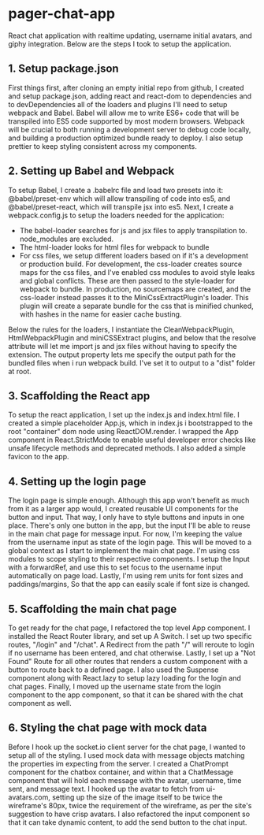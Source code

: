# pager-chat-app

React chat application with realtime updating, username initial avatars, and giphy integration. Below are the steps I took to setup the application.

## 1. Setup package.json

First things first, after cloning an empty initial repo from github, I created and setup package.json, adding react and react-dom to dependencies and to devDependencies all of the loaders and plugins I'll need to setup webpack and Babel. Babel will allow me to write ES6+ code that will be transpiled into ES5 code supported by most modern browsers. Webpack will be crucial to both running a development server to debug code locally, and building a production optimized bundle ready to deploy. I also setup prettier to keep styling consistent across my components.

## 2. Setting up Babel and Webpack

To setup Babel, I create a .babelrc file and load two presets into it: @babel/preset-env which will allow transpiling of code into es5, and @babel/preset-react, which will transpile jsx into es5. Next, I create a webpack.config.js to setup the loaders needed for the application:

- The babel-loader searches for js and jsx files to apply transpilation to. node_modules are excluded.
- The html-loader looks for html files for webpack to bundle
- For css files, we setup different loaders based on if it's a development or production build. For development, the css-loader creates source maps for the css files, and I've enabled css modules to avoid style leaks and global conflicts. These are then passed to the style-loader for webpack to bundle. In production, no sourcemaps are created, and the css-loader instead passes it to the MiniCssExtractPlugin's loader. This plugin will create a separate bundle for the css that is minified chunked, with hashes in the name for easier cache busting.

Below the rules for the loaders, I instantiate the CleanWebpackPlugin, HtmlWebpackPlugin and miniCSSExtract plugins, and below that the resolve attribute will let me import js and jsx files without having to specify the extension. The output property lets me specify the output path for the bundled files when i run webpack build. I've set it to output to a "dist" folder at root.

## 3. Scaffolding the React app

To setup the react application, I set up the index.js and index.html file. I created a simple placeholder App.js, which in index.js i bootstrapped to the root "container" dom node using ReactDOM.render. I wrapped the App component in React.StrictMode to enable useful developer error checks like unsafe lifecycle methods and deprecated methods. I also added a simple favicon to the app.

## 4. Setting up the login page

The login page is simple enough. Although this app won't benefit as much from it as a larger app would, I created reusable UI components for the button and input. That way, I only have to style buttons and inputs in one place. There's only one button in the app, but the input I'll be able to reuse in the main chat page for message input. For now, I'm keeping the value from the username input as state of the login page. This will be moved to a global context as I start to implement the main chat page. I'm using css modules to scope styling to their respective components. I setup the Input with a forwardRef, and use this to set focus to the username input automatically on page load. Lastly, I'm using rem units for font sizes and paddings/margins, So that the app can easily scale if font size is changed.

## 5. Scaffolding the main chat page

To get ready for the chat page, I refactored the top level App component. I installed the React Router library, and set up A Switch. I set up two specific routes, "/login" and "/chat". A Redirect from the path "/" will reroute to login if no username has been entered, and chat otherwise. Lastly, I set up a "Not Found" Route for all other routes that renders a custom component with a button to route back to a defined page. I also used the Suspense component along with React.lazy to setup lazy loading for the login and chat pages. Finally, I moved up the username state from the login component to the app component, so that it can be shared with the chat component as well.

## 6. Styling the chat page with mock data

Before I hook up the socket.io client server for the chat page, I wanted to setup all of the styling. I used mock data with message objects matching the properties im expecting from the server. I created a ChatPrompt component for the chatbox container, and within that a ChatMessage component that will hold each message with the avatar, username, time sent, and message text. I hooked up the avatar to fetch from ui-avatars.com, setting up the size of the image itself to be twice the wireframe's 80px, twice the requirement of the wireframe, as per the site's suggestion to have crisp avatars. I also refactored the input component so that it can take dynamic content, to add the send button to the chat input.
